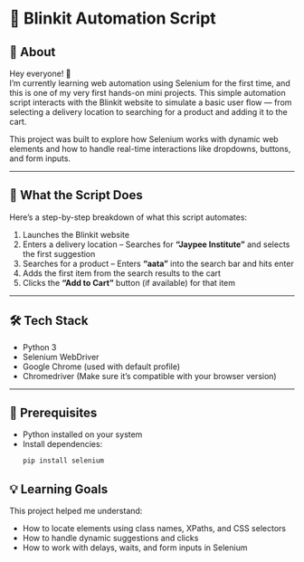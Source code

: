 # 🚀 Blinkit Automation Script

## 📌 About

Hey everyone! 👋  
I’m currently learning web automation using Selenium for the first time, and this is one of my very first hands-on mini projects. This simple automation script interacts with the Blinkit website to simulate a basic user flow — from selecting a delivery location to searching for a product and adding it to the cart.

This project was built to explore how Selenium works with dynamic web elements and how to handle real-time interactions like dropdowns, buttons, and form inputs.

---

## 🎯 What the Script Does

Here’s a step-by-step breakdown of what this script automates:

1. Launches the Blinkit website  
2. Enters a delivery location – Searches for **“Jaypee Institute”** and selects the first suggestion  
3. Searches for a product – Enters **“aata”** into the search bar and hits enter  
4. Adds the first item from the search results to the cart  
5. Clicks the **“Add to Cart”** button (if available) for that item  

---

## 🛠️ Tech Stack

- Python 3  
- Selenium WebDriver  
- Google Chrome (used with default profile)  
- Chromedriver (Make sure it’s compatible with your browser version)  

---

## 📝 Prerequisites

- Python installed on your system  
- Install dependencies:  
  ```bash
  pip install selenium

## 💡 Learning Goals

This project helped me understand:
 -	How to locate elements using class names, XPaths, and CSS selectors
 -	How to handle dynamic suggestions and clicks
 -	How to work with delays, waits, and form inputs in Selenium
